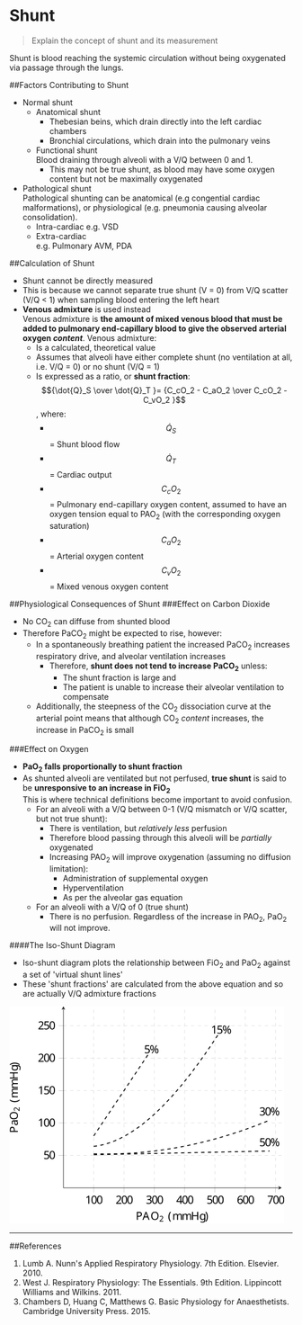 # Shunt
> Explain the concept of shunt and its measurement

Shunt is blood reaching the systemic circulation without being oxygenated via passage through the lungs.

##Factors Contributing to Shunt
* Normal shunt
    * Anatomical shunt  
        * Thebesian beins, which drain directly into the left cardiac chambers
        * Bronchial circulations, which drain into the pulmonary veins
    * Functional shunt  
    Blood draining through alveoli with a V/Q between 0 and 1.
      * This may not be true shunt, as blood may have some oxygen content but not be maximally oxygenated
* Pathological shunt  
Pathological shunting can be anatomical (e.g congential cardiac malformations), or physiological (e.g. pneumonia causing alveolar consolidation).
    * Intra-cardiac
      e.g. VSD
    * Extra-cardiac  
      e.g. Pulmonary AVM, PDA  

##Calculation of Shunt
* Shunt cannot be directly measured
* This is because we cannot separate true shunt (V = 0) from V/Q scatter (V/Q < 1) when sampling blood entering the left heart
* **Venous admixture** is used instead  
Venous admixture is **the amount of mixed venous blood that must be added to pulmonary end-capillary blood to give the observed arterial oxygen *content***. Venous admixture:
  * Is a calculated, theoretical value
  * Assumes that alveoli have either complete shunt (no ventilation at all, i.e. V/Q = 0) or no shunt (V/Q = 1)
  * Is expressed as a ratio, or **shunt fraction**:  
  $${\dot{Q}_S \over \dot{Q}_T }= {C_cO_2 - C_aO_2 \over C_cO_2 - C_vO_2 }$$, where:
    * $$\dot{Q}_S$$ = Shunt blood flow
    * $$\dot{Q}_T$$ = Cardiac output
    * $$C_cO_2$$ = Pulmonary end-capillary oxygen content, assumed to have an oxygen tension equal to PAO<sub>2</sub> (with the corresponding oxygen saturation)
    * $$C_aO_2$$ = Arterial oxygen content
    * $$C_vO_2$$ = Mixed venous oxygen content

##Physiological Consequences of Shunt
###Effect on Carbon Dioxide
* No CO<sub>2</sub> can diffuse from shunted blood
* Therefore PaCO<sub>2</sub> might be expected to rise, however:
  * In a spontaneously breathing patient the increased PaCO<sub>2</sub> increases respiratory drive, and alveolar ventilation increases
    * Therefore, **shunt does not tend to increase PaCO<sub>2</sub>** unless:
      *  The shunt fraction is large and 
      *  The patient is unable to increase their alveolar ventilation to compensate
  * Additionally, the steepness of the CO<sub>2</sub> dissociation curve at the arterial point means that although CO<sub>2</sub> *content* increases, the increase in PaCO<sub>2</sub> is small


###Effect on Oxygen
* **PaO<sub>2</sub> falls proportionally to shunt fraction**
* As shunted alveoli are ventilated but not perfused, **true shunt** is said to be **unresponsive to an increase in FiO<sub>2</sub>**  
This is where technical definitions become important to avoid confusion.
  * For an alveoli with a V/Q between 0-1 (V/Q mismatch or V/Q scatter, but not true shunt):
    * There is ventilation, but *relatively less* perfusion
    * Therefore blood passing through this alveoli will be *partially* oxygenated
    * Increasing PAO<sub>2</sub> will improve oxygenation (assuming no diffusion limitation):
      * Administration of supplemental oxygen
      * Hyperventilation  
      * As per the alveolar gas equation
  * For an alveoli with a V/Q of 0 (true shunt)
    * There is no perfusion. Regardless of the increase in PAO<sub>2</sub>, PaO<sub>2</sub> will not improve.

####The Iso-Shunt Diagram
* Iso-shunt diagram plots the relationship between FiO<sub>2</sub> and PaO<sub>2</sub> against a set of 'virtual shunt lines'
* These 'shunt fractions' are calculated from the above equation and so are actually V/Q admixture fractions

<img src="resources\isoshunt.svg">


---
##References
1. Lumb A. Nunn's Applied Respiratory Physiology. 7th Edition. Elsevier. 2010.
2. West J. Respiratory Physiology: The Essentials. 9th Edition. Lippincott Williams and Wilkins. 2011.
3. Chambers D, Huang C, Matthews G. Basic Physiology for Anaesthetists. Cambridge University Press. 2015.
